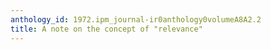 ```yaml
---
anthology_id: 1972.ipm_journal-ir0anthology0volumeA8A2.2
title: A note on the concept of "relevance"
---
```

